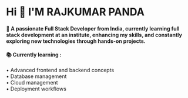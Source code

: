 # Hi 👋 I'M  RAJKUMAR PANDA

#### 🌱 A passionate Full Stack Developer from India, currently learning full stack development at an institute, enhancing my skills, and constantly exploring new technologies through hands-on projects.

#### 📚 Currently learning :
• Advanced frontend and backend concepts  
• Database management  
• Cloud management  
• Deployment workflows
